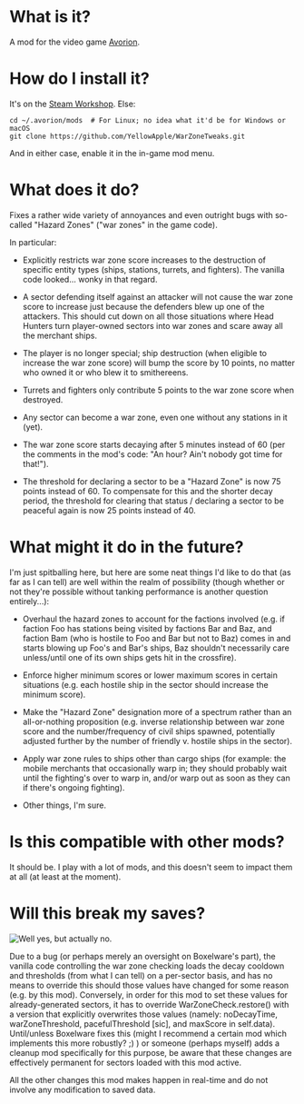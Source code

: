 # What is it?

A mod for the video game [Avorion](https://www.avorion.net/).

# How do I install it?

It's on the [Steam
Workshop](https://steamcommunity.com/sharedfiles/filedetails/?id=1997069970&tscn=1589517092).
Else:

```shell
cd ~/.avorion/mods  # For Linux; no idea what it'd be for Windows or macOS
git clone https://github.com/YellowApple/WarZoneTweaks.git
```

And in either case, enable it in the in-game mod menu.


# What does it do?

Fixes a rather wide variety of annoyances and even outright bugs with
so-called "Hazard Zones" ("war zones" in the game code).

In particular:

- Explicitly restricts war zone score increases to the destruction of
  specific entity types (ships, stations, turrets, and fighters). The
  vanilla code looked... wonky in that regard.

- A sector defending itself against an attacker will not cause the war
  zone score to increase just because the defenders blew up one of the
  attackers. This should cut down on all those situations where Head
  Hunters turn player-owned sectors into war zones and scare away all
  the merchant ships.

- The player is no longer special; ship destruction (when eligible to
  increase the war zone score) will bump the score by 10 points, no
  matter who owned it or who blew it to smithereens.

- Turrets and fighters only contribute 5 points to the war zone score
  when destroyed.

- Any sector can become a war zone, even one without any stations in
  it (yet).

- The war zone score starts decaying after 5 minutes instead of 60
  (per the comments in the mod's code: "An hour? Ain't nobody got time
  for that!").

- The threshold for declaring a sector to be a "Hazard Zone" is now 75
  points instead of 60. To compensate for this and the shorter decay
  period, the threshold for clearing that status / declaring a sector
  to be peaceful again is now 25 points instead of 40.

# What might it do in the future?

I'm just spitballing here, but here are some neat things I'd like to
do that (as far as I can tell) are well within the realm of
possibility (though whether or not they're possible without tanking
performance is another question entirely...):

- Overhaul the hazard zones to account for the factions involved
  (e.g. if faction Foo has stations being visited by factions Bar and
  Baz, and faction Bam (who is hostile to Foo and Bar but not to Baz)
  comes in and starts blowing up Foo's and Bar's ships, Baz shouldn't
  necessarily care unless/until one of its own ships gets hit in the
  crossfire).

- Enforce higher minimum scores or lower maximum scores in certain
  situations (e.g. each hostile ship in the sector should increase the
  minimum score).

- Make the "Hazard Zone" designation more of a spectrum rather than an
  all-or-nothing proposition (e.g. inverse relationship between war
  zone score and the number/frequency of civil ships spawned,
  potentially adjusted further by the number of friendly v. hostile
  ships in the sector).

- Apply war zone rules to ships other than cargo ships (for example:
  the mobile merchants that occasionally warp in; they should probably
  wait until the fighting's over to warp in, and/or warp out as soon
  as they can if there's ongoing fighting).

- Other things, I'm sure.

# Is this compatible with other mods?

It should be. I play with a lot of mods, and this doesn't seem to
impact them at all (at least at the moment).

# Will this break my saves?

![Well yes, but actually no.](https://i.imgur.com/0ptZQLI.jpg)

Due to a bug (or perhaps merely an oversight on Boxelware's part), the
vanilla code controlling the war zone checking loads the decay
cooldown and thresholds (from what I can tell) on a per-sector basis,
and has no means to override this should those values have changed for
some reason (e.g. by this mod). Conversely, in order for this mod to
set these values for already-generated sectors, it has to override
WarZoneCheck.restore() with a version that explicitly overwrites those
values (namely: noDecayTime, warZoneThreshold, pacefulThreshold [sic],
and maxScore in self.data). Until/unless Boxelware fixes this (might I
recommend a certain mod which implements this more robustly? ;) ) or
someone (perhaps myself) adds a cleanup mod specifically for this
purpose, be aware that these changes are effectively permanent for
sectors loaded with this mod active.

All the other changes this mod makes happen in real-time and do not
involve any modification to saved data.
